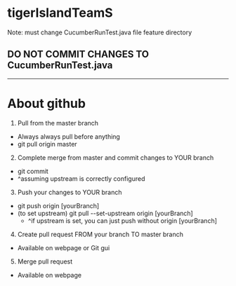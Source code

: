 # tigerIslandTeamS

Note: must change CucumberRunTest.java file feature directory
## DO NOT COMMIT CHANGES TO CucumberRunTest.java
****
# About github
1. Pull from the master branch
  * Always always pull before anything
  * git pull origin master
2. Complete merge from master and commit changes to YOUR branch
  * git commit
  * ^assuming upstream is correctly configured
3. Push your changes to YOUR branch
  * git push origin [yourBranch]
  * (to set upstream) git pull --set-upstream origin [yourBranch]
    * ^if upstream is set, you can just push without origin [yourBranch]
4. Create pull request FROM your branch TO master branch
  * Available on webpage or Git gui
5. Merge pull request
  * Available on webpage
